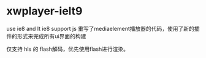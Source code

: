 # xwplayer-ielt9
use ie8 and lt ie8  support js 
重写了mediaelement播放器的代码，使用了新的插件的形式来完成所有ui界面的构建

仅支持 hls 的 flash解码，优先使用flash进行渲染。
